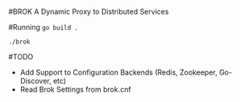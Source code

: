 #BROK
A Dynamic Proxy to Distributed Services

#Running
`
 go build .
`

`
./brok
`

#TODO
* Add Support to Configuration Backends (Redis, Zookeeper, Go-Discover, etc)
* Read Brok Settings from brok.cnf

